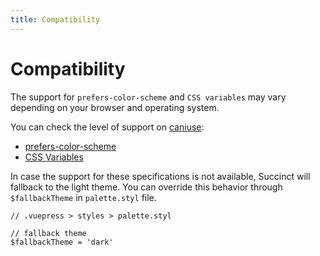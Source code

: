 ```yaml
---
title: Compatibility
---
```


# Compatibility

The support for `prefers-color-scheme` and `CSS variables` may vary depending on your browser and operating system. 

You can check the level of support on [caniuse](https://caniuse.com/):

- [prefers-color-scheme](https://caniuse.com/#feat=prefers-color-scheme)
- [CSS Variables](https://caniuse.com/#feat=css-variables)

In case the support for these specifications is not available, Succinct will fallback to the light theme. You can override this behavior through `$fallbackTheme` in `palette.styl` file.

```stylus{4}
// .vuepress > styles > palette.styl

// fallback theme
$fallbackTheme = 'dark'
```
